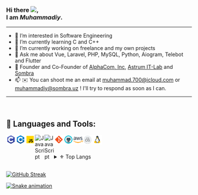 ### Hi there <img src="https://raw.githubusercontent.com/samandareo/samandareo/master/wave.gif" width="20px">, <br /> I am *Muhammadiy*.


---

- 👀 I’m interested in Software Engineering<br />
- 🌱 I’m currently learning C and C++<br />
- 🔭 I’m currently working on freelance and my own projects<br />
- 💬 Ask me about Vue, Laravel, PHP, MySQL, Python, Aiogram, Telebot and Flutter
- 👥 Founder and Co-Founder of [AlphaCom, Inc](https://github.com/AlphaCom-Inc), [Astrum IT-Lab](https://github.com/astrum-lab) and [Sombra](https://github.com/Sombra-LLC)<br />
- 📫 ✉️ You can shoot me an email at muhammad.700@icloud.com or muhammadiy@sombra.uz ! I'll try to respond as soon as I can.<br />

---

<br />

## 🔨 Languages and Tools:
[<img align="left" alt="C" width="26px" src="./techs/c.svg" />][C]
[<img align="left" alt="C++" width="26px" src="./techs/c++.svg" />][C++]
[<img align="left" alt="JavaScript" width="26px" src="./techs/javascript.svg" />][JavaScript]
[<img align="left" alt="JavaScript" width="26px" src="https://vuejs.org/logo.svg" />][VueJS]
[<img align="left" alt="JavaScript" width="26px" src="https://laravel.com/img/logomark.min.svg" />][Laravel]

[<img align="left" alt="Git" width="26px" src="./techs/git.svg" />][Git]
[<img align="left" alt="GitHub" width="26px" src="./techs/github.svg" />][GitHub]
[<img align="left" alt="Heroku" width="26px" src="./techs/aws.svg" />][AWS]

[<img align="left" alt="MacOS" width="26px" src="./techs/macos.svg" />][MacOS]
[<img align="left" alt="Linux" width="26px" src="./techs/linux.svg" />][Linux]

<br />
<br />

<br />

<details>

  <summary>⚜ Top Langs</summary>

  <br />

[![Top langs](https://github-readme-stats.vercel.app/api/top-langs/?username=mxbek&theme=algolia&layout=compact)](https://github.com/mexbek)

</details>

<br />



[![GitHub Streak](https://github-readme-streak-stats.herokuapp.com?user=mxbek&theme=algolia&date_format=j%20M%5B%20Y%5D)](https://github.com/mexbek)

[![Snake animation](https://github.com/samandareo/samandareo/blob/main/snake.svg)](https://github.com/mexbek)




[C]: https://www.iso.org/standard/74528.html
[C++]: https://isocpp.org/
[Laravel]: https://laravel.com/
[VueJS]: https://vuejs.org/
[JavaScript]: https://www.javascript.com/
[Git]: https://git-scm.com/
[GitHub]: https://github.com
[AWS]: https://aws.com/
[MacOS]: https://developer.apple.com/macos/
[Linux]: https://www.linux.org/
[Windows]: https://www.microsoft.com/en-us/windows
